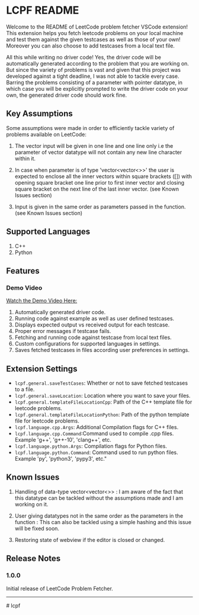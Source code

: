 # LCPF README

Welcome to the README of LeetCode problem fetcher VSCode extension! This extension helps you fetch leetcode problems on your local machine and test them against the given testcases as well as those of your own! Moreover you can also choose to add testcases from a local text file. 

All this while writing no driver code! Yes, the driver code will be automatically generated according to the problem that you are working on. But since the variety of problems is vast and given that this project was developed against a tight deadline, I was not able to tackle every case. Barring the problems consisting of a parameter with pointer datatype, in which case you will be explicitly prompted to write the driver code on your own, the generated driver code should work fine.

## Key Assumptions
Some assumptions were made in order to efficiently tackle variety of problems available on LeetCode:

1. The vector input will be given in one line and one line only i.e the parameter of vector datatype will not contain any new line character within it.

2. In case when parameter is of type 'vector<vector<>>' the user is expected to enclose all the inner vectors within square brackets ([]) with opening square bracket one line prior to first inner vector and closing square bracket on the next line of the last inner vector. (see Known Issues section)

3. Input is given in the same order as parameters passed in the function. (see Known Issues section)

## Supported Languages
1. C++
2. Python

## Features

### Demo Video
[Watch the Demo Video Here: ](https://drive.google.com/file/d/1NM2i0FIthgAaMbyN50YCxxs5KAXHclSQ/view?usp=drive_link)

1. Automatically generated driver code.
2. Running code against example as well as user defined testcases.
3. Displays expected output vs received output for each testcase.
3. Proper error messages if testcase fails.
4. Fetching and running code against testcase from local text files.
5. Custom configurations for supported languages in settings.
6. Saves fetched testcases in files according user preferences in settings.

## Extension Settings

* `lcpf.general.saveTestCases`: Whether or not to save fetched testcases to a file.
* `lcpf.general.saveLocation`: Location where you want to save your files.
* `lcpf.general.templateFileLocationCpp`: Path of the C++ template file for leetcode problems.
* `lcpf.general.templateFileLocationPython`: Path of the python template file for leetcode problems.
* `lcpf.language.cpp.Args`: Additional Compilation flags for C++ files.
* `lcpf.language.cpp.Command`:Command used to compile .cpp files. Example 'g++', 'g++-10', 'clang++', etc.
* `lcpf.language.python.Args`: Compilation flags for Python files.
* `lcpf.language.python.Command`: Command used to run python files. Example 'py', 'python3', 'pypy3', etc."

## Known Issues

1. Handling of data-type vector<vector<>> : I am aware of the fact that this datatype can be tackled without the assumptions made and I am working on it.

2. User giving datatypes not in the same order as the parameters in the function : This can also be tackled using a simple hashing and this issue will be fixed soon.

3. Restoring state of webview if the editor is closed or changed.

## Release Notes

### 1.0.0

Initial release of LeetCode Problem Fetcher.

---
#   l c p f  
 